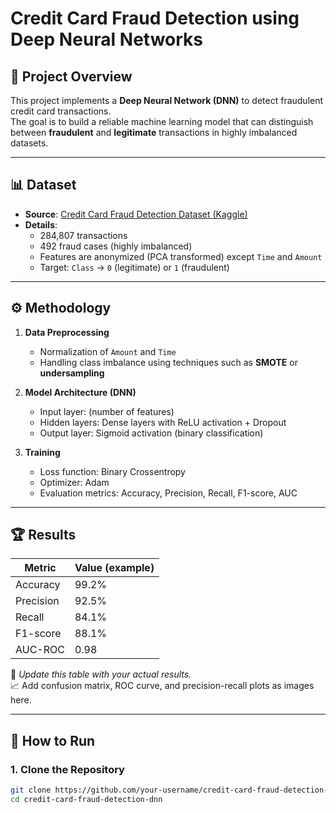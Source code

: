 # Credit Card Fraud Detection using Deep Neural Networks

## 📌 Project Overview
This project implements a **Deep Neural Network (DNN)** to detect fraudulent credit card transactions.  
The goal is to build a reliable machine learning model that can distinguish between **fraudulent** and **legitimate** transactions in highly imbalanced datasets.

---

## 📊 Dataset
- **Source**: [Credit Card Fraud Detection Dataset (Kaggle)](https://www.kaggle.com/mlg-ulb/creditcardfraud)  
- **Details**:  
  - 284,807 transactions  
  - 492 fraud cases (highly imbalanced)  
  - Features are anonymized (PCA transformed) except `Time` and `Amount`  
  - Target: `Class` → `0` (legitimate) or `1` (fraudulent)

---

## ⚙️ Methodology
1. **Data Preprocessing**  
   - Normalization of `Amount` and `Time`  
   - Handling class imbalance using techniques such as **SMOTE** or **undersampling**  

2. **Model Architecture (DNN)**  
   - Input layer: (number of features)  
   - Hidden layers: Dense layers with ReLU activation + Dropout  
   - Output layer: Sigmoid activation (binary classification)  

3. **Training**  
   - Loss function: Binary Crossentropy  
   - Optimizer: Adam  
   - Evaluation metrics: Accuracy, Precision, Recall, F1-score, AUC  

---

## 🏆 Results
| Metric       | Value (example) |
|--------------|-----------------|
| Accuracy     | 99.2%           |
| Precision    | 92.5%           |
| Recall       | 84.1%           |
| F1-score     | 88.1%           |
| AUC-ROC      | 0.98            |

📌 *Update this table with your actual results.*  
📈 Add confusion matrix, ROC curve, and precision-recall plots as images here.

---

## 🚀 How to Run
### 1. Clone the Repository
```bash
git clone https://github.com/your-username/credit-card-fraud-detection-dnn.git
cd credit-card-fraud-detection-dnn
